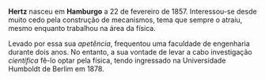 **Hertz** nasceu em **Hamburgo** a 22 de fevereiro de 1857. Interessou-se desde muito cedo pela construção de mecanismos, tema que sempre o atraiu, mesmo enquanto trabalhou na área da física.

Levado por essa sua *apetência*, frequentou uma faculdade de engenharia durante dois anos. No entanto, a sua vontade de levar a cabo investigação *científica* fê-lo optar pela física, tendo ingressado na Universidade Humboldt de Berlim em 1878.